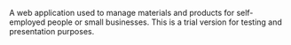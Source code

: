 A web application used to manage materials and products for self-employed people or small businesses. 
This is a trial version for testing and presentation purposes.